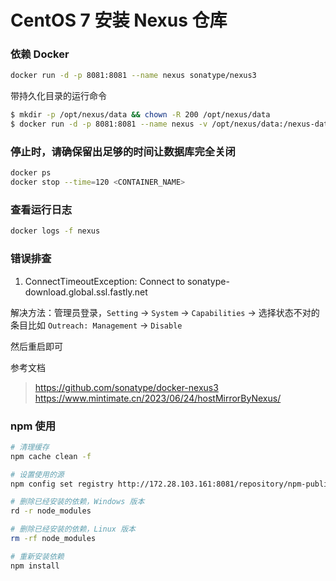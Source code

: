 # CentOS 7 安装 Nexus 仓库

### 依赖 Docker


```bash
docker run -d -p 8081:8081 --name nexus sonatype/nexus3
```

带持久化目录的运行命令

```bash
$ mkdir -p /opt/nexus/data && chown -R 200 /opt/nexus/data
$ docker run -d -p 8081:8081 --name nexus -v /opt/nexus/data:/nexus-data -e INSTALL4J_ADD_VM_PARAMS="-Xms2703m -Xmx4096m -XX:MaxDirectMemorySize=4096m -Djava.util.prefs.userRoot=/nexus-data/javaprefs" sonatype/nexus3
```

### 停止时，请确保留出足够的时间让数据库完全关闭

```bash
docker ps
docker stop --time=120 <CONTAINER_NAME>
```

### 查看运行日志

```bash
docker logs -f nexus
```

### 错误排查

1.  ConnectTimeoutException: Connect to sonatype-download.global.ssl.fastly.net

解决方法：管理员登录，`Setting` -> `System` -> `Capabilities` -> 选择状态不对的条目比如 `Outreach: Management` -> `Disable`

然后重启即可

参考文档
> https://github.com/sonatype/docker-nexus3
> https://www.mintimate.cn/2023/06/24/hostMirrorByNexus/

### npm 使用

```bash
# 清理缓存
npm cache clean -f

# 设置使用的源
npm config set registry http://172.28.103.161:8081/repository/npm-public/

# 删除已经安装的依赖，Windows 版本
rd -r node_modules

# 删除已经安装的依赖，Linux 版本
rm -rf node_modules

# 重新安装依赖
npm install
```